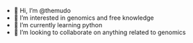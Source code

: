 - 👋 Hi, I’m @themudo
- 👀 I’m interested in genomics and free knowledge
- 🌱 I’m currently learning python
- 💞️ I’m looking to collaborate on anything related to genomics
<!---
- 📫 How to reach me ...


themudo/themudo is a ✨ special ✨ repository because its `README.md` (this file) appears on your GitHub profile.
You can click the Preview link to take a look at your changes.
--->
